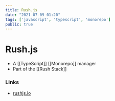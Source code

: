 ```yaml
---
title: Rush.js
date: "2021-07-09 01:20"
tags: ['javascript', 'typescript', 'monorepo']
public: true
---
```


# Rush.js

- A [[TypeScript]] [[Monorepo]] manager
- Part of the [[Rush Stack]]

### Links

- [rushjs.io](https://rushjs.io)